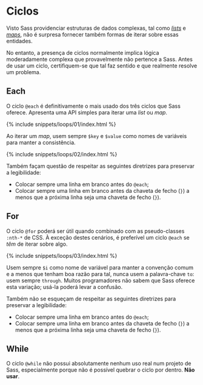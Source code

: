 
# Ciclos

Visto Sass providenciar estruturas de dados complexas, tal como _[lists](#lists)_ e _[maps](#maps)_, não é surpresa fornecer também formas de iterar sobre essas entidades.

No entanto, a presença de ciclos normalmente implica lógica moderadamente complexa que provavelmente não pertence a Sass. Antes de usar um ciclo, certifiquem-se que tal faz sentido e que realmente resolve um problema.

## Each

O ciclo `@each` é definitivamente o mais usado dos três ciclos que Sass oferece. Apresenta uma API simples para iterar uma _list_ ou _map_.

{% include snippets/loops/01/index.html %}

Ao iterar um _map_, usem sempre `$key` e `$value` como nomes de variáveis para manter a consistência.

{% include snippets/loops/02/index.html %}

Também façam questão de respeitar as seguintes diretrizes para preservar a legibilidade:

* Colocar sempre uma linha em branco antes do `@each`;
* Colocar sempre uma linha em branco antes da chaveta de fecho (`}`) a menos que a próxima linha seja uma chaveta de fecho (`}`).

## For

O ciclo `@for` poderá ser útil quando combinado com as pseudo-classes `:nth-*` de CSS. À exceção destes cenários, é preferível um ciclo `@each` se *têm* de iterar sobre algo.

{% include snippets/loops/03/index.html %}

Usem sempre `$i` como nome de variável para manter a convenção comum e a menos que tenham boa razão para tal, nunca usem a palavra-chave `to`: usem sempre `through`. Muitos programadores não sabem que Sass oferece esta variação; usá-la poderá levar a confusão.

Também não se esqueçam de respeitar as seguintes diretrizes para preservar a legibilidade:

* Colocar sempre uma linha em branco antes do `@each`;
* Colocar sempre uma linha em branco antes da chaveta de fecho (`}`) a menos que a próxima linha seja uma chaveta de fecho (`}`).

## While

O ciclo `@while` não possui absolutamente nenhum uso real num projeto de Sass, especialmente porque não é possível quebrar o ciclo por dentro. **Não usar**.
